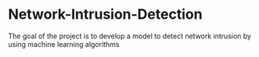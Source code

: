 # Network-Intrusion-Detection
The goal of the project is to develop a model to detect network intrusion by using machine learning algorithms 
